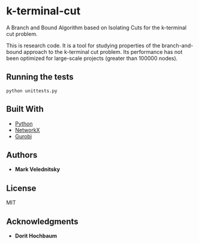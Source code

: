 # k-terminal-cut

A Branch and Bound Algorithm based on Isolating Cuts for the k-terminal cut problem.

This is research code. 
It is a tool for studying properties of the branch-and-bound approach to the k-terminal cut problem. 
Its performance has not been optimized for large-scale projects (greater than 100000 nodes).

## Running the tests

```
python unittests.py
```

## Built With

* [Python](https://www.python.org/)
* [NetworkX](https://networkx.github.io/)
* [Gurobi](http://www.gurobi.com/index)

## Authors

* **Mark Velednitsky**

## License

MIT

## Acknowledgments

* **Dorit Hochbaum**
